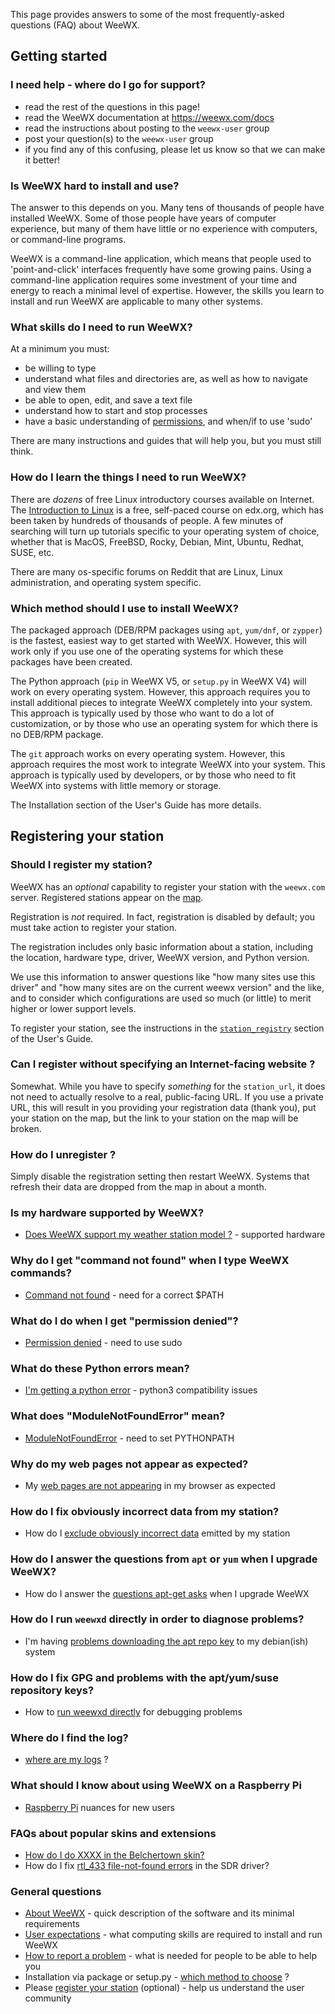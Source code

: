 This page provides answers to some of the most frequently-asked questions (FAQ) about WeeWX.

## Getting started

### I need help - where do I go for support?
* read the rest of the questions in this page!
* read the WeeWX documentation at https://weewx.com/docs
* read the instructions about posting to the `weewx-user` group
* post your question(s) to the `weewx-user` group
* if you find any of this confusing, please let us know so that we can make it better!

### Is WeeWX hard to install and use?

The answer to this depends on you. Many tens of thousands of people have installed WeeWX. Some of those people have years of computer experience, but many of them have little or no experience with computers, or command-line programs.

WeeWX is a command-line application, which means that people used to 'point-and-click' interfaces frequently have some growing pains. Using a command-line application requires some investment of your time and energy to reach a minimal level of expertise. However, the skills you learn to install and run WeeWX are applicable to many other systems.

### What skills do I need to run WeeWX?

At a minimum you must:
* be willing to type
* understand what files and directories are, as well as how to navigate and view them
* be able to open, edit, and save a text file
* understand how to start and stop processes
* have a basic understanding of [permissions](faq-permission-denied), and when/if to use 'sudo'

There are many instructions and guides that will help you, but you must still think.

### How do I learn the things I need to run WeeWX?

There are *dozens* of free Linux introductory courses available on Internet.   The [Introduction to Linux](https://www.edx.org/course/introduction-to-linux) is a free, self-paced course on edx.org, which has been taken by hundreds of thousands of people.  A few minutes of searching will turn up tutorials specific to your operating system of choice, whether that is MacOS, FreeBSD, Rocky, Debian, Mint, Ubuntu, Redhat, SUSE, etc.

There are many os-specific forums on Reddit that are Linux, Linux administration, and operating system specific.

### Which method should I use to install WeeWX?

The packaged approach (DEB/RPM packages using `apt`, `yum/dnf`, or `zypper`) is the fastest, easiest way to get started with WeeWX. However, this will work only if you use one of the operating systems for which these packages have been created.

The Python approach (`pip` in WeeWX V5, or `setup.py` in WeeWX V4) will work on every operating system. However, this approach requires you to install additional pieces to integrate WeeWX completely into your system. This approach is typically used by those who want to do a lot of customization, or by those who use an operating system for which there is no DEB/RPM package.

The `git` approach works on every operating system. However, this approach requires the most work to integrate WeeWX into your system. This approach is typically used by developers, or by those who need to fit WeeWX into systems with little memory or storage.

The Installation section of the User's Guide has more details.


## Registering your station

### Should I register my station?

WeeWX has an *optional* capability to register your station with the `weewx.com` server. Registered stations appear on the [map](https://weewx.com/stations.html).

Registration is *not* required.  In fact, registration is disabled by default; you must take action to register your station.

The registration includes only basic information about a station, including the location, hardware type, driver, WeeWX version, and Python version.

We use this information to answer questions like "how many sites use this driver" and "how many sites are on the current weewx version" and the like, and to consider which configurations are used so much (or little) to merit higher or lower support levels.

To register your station, see the instructions in the [`station_registry`](http://www.weewx.com/docs/usersguide.htm#station_registry) section of the User's Guide.

### Can I register without specifying an Internet-facing website ?

Somewhat. While you have to specify *something* for the `station_url`, it does not need to actually resolve to a real, public-facing URL. If you use a private URL, this will result in you providing your registration data (thank you), put your station on the map, but the link to your station on the map will be broken.

### How do I unregister ?

Simply disable the registration setting then restart WeeWX. Systems that refresh their data are dropped from the map in about a month.


### Is my hardware supported by WeeWX?

* [Does WeeWX support my weather station model ?](faq-supported-hardware) - supported hardware


### Why do I get "command not found" when I type WeeWX commands?

* [Command not found](faq-command-not-found) - need for a correct $PATH


### What do I do when I get "permission denied"?

* [Permission denied](faq-permission-denied) - need to use sudo


### What do these Python errors mean?

* [I'm getting a python error](faq-python-error) - python3 compatibility issues


### What does "ModuleNotFoundError" mean?

* [ModuleNotFoundError](PYTHONPATH-and-ModuleNotFoundError) - need to set PYTHONPATH


### Why do my web pages not appear as expected?

* My [web pages are not appearing](faq-web-pages-not-appearing) in my browser as expected


### How do I fix obviously incorrect data from my station?

* How do I [exclude obviously incorrect data](faq-exclude-incorrect-data) emitted by my station


### How do I answer the questions from `apt` or `yum` when I upgrade WeeWX?

* How do I answer the [questions apt-get asks](faq-questions-apt-get-asks) when I upgrade WeeWX


### How do I run `weewxd` directly in order to diagnose problems?

* I'm having [problems downloading the apt repo key](faq-apt-key-problems) to my debian(ish) system


### How do I fix GPG and problems with the apt/yum/suse repository keys?

* How to [run weewxd directly](faq-running-weewxd-directly) for debugging problems


### Where do I find the log?

* [where are my logs](faq-where-are-my-logs) ?


### What should I know about using WeeWX on a Raspberry Pi

* [Raspberry Pi](faq-raspi-nuances) nuances for new users


### FAQs about popular skins and extensions

* [How do I do XXXX in the Belchertown skin?](faq-belchertown-pointers)
* How do I fix [rtl_433 file-not-found errors](faq-rtl-433-file-not-found) in the SDR driver?



### General questions

* [About WeeWX](faq-about-weewx) - quick description of the software and its minimal requirements
* [User expectations](faq-user-expectations) - what computing skills are required to install and run WeeWX
* [How to report a problem](faq-how-to-report-a-problem) - what is needed for people to be able to help you
* Installation via package or setup.py - [which method to choose](faq-which-method-to-install) ?
* Please [register your station](faq-register-your-station) (optional) - help us understand the user community

